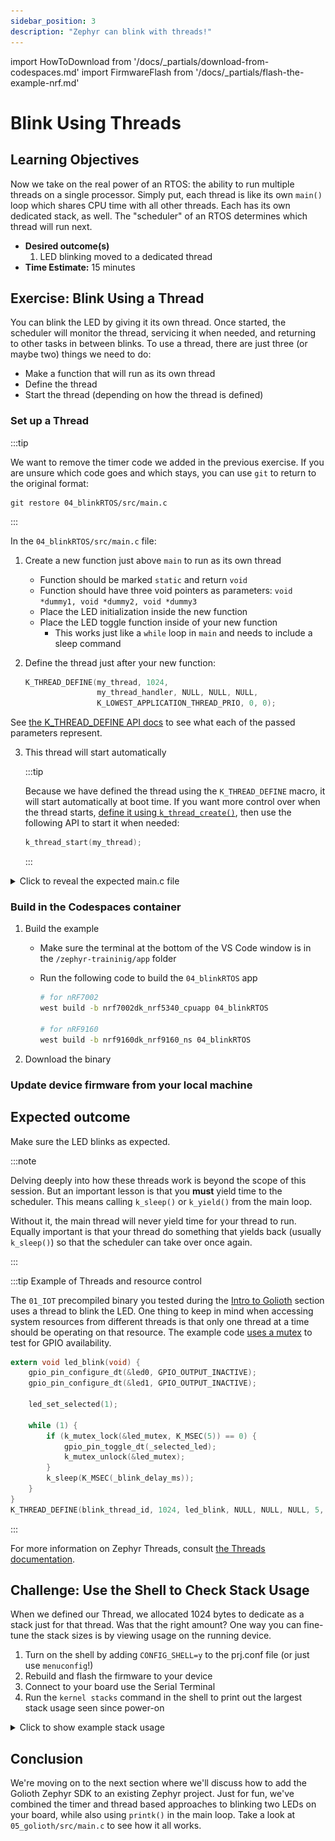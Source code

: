 ```yaml
---
sidebar_position: 3
description: "Zephyr can blink with threads!"
---
```


import HowToDownload from '/docs/\_partials/download-from-codespaces.md'
import FirmwareFlash from '/docs/\_partials/flash-the-example-nrf.md'

# Blink Using Threads

## Learning Objectives

Now we take on the real power of an RTOS: the ability to run multiple threads on
a single processor. Simply put, each thread is like its own `main()` loop which
shares CPU time with all other threads. Each has its own dedicated stack, as well. The "scheduler" of an RTOS determines which thread will run next.

* **Desired outcome(s)**
    1. LED blinking moved to a dedicated thread
* **Time Estimate:** 15 minutes

## Exercise: Blink Using a Thread

You can blink the LED by giving it its own thread. Once started, the scheduler
will monitor the thread, servicing it when needed, and returning to other tasks
in between blinks. To use a thread, there are just three (or maybe two) things
we need to do:

* Make a function that will run as its own thread
* Define the thread
* Start the thread (depending on how the thread is defined)

### Set up a Thread

:::tip

We want to remove the timer code we added in the previous exercise. If you are
unsure which code goes and which stays, you can use `git` to return to the
original format:

```shell
git restore 04_blinkRTOS/src/main.c
```

:::

In the `04_blinkRTOS/src/main.c` file:

1. Create a new function just above `main` to run as its own thread
    * Function should be marked `static` and return `void`
    * Function should have three void pointers as parameters: `void *dummy1,
      void *dummy2, void *dummy3`
    * Place the LED initialization inside the new function
    * Place the LED toggle function inside of your new function
      * This works just like a `while` loop in `main` and needs to include a
        sleep command

2. Define the thread just after your new function:

    ```c
    K_THREAD_DEFINE(my_thread, 1024,
                    my_thread_handler, NULL, NULL, NULL,
                    K_LOWEST_APPLICATION_THREAD_PRIO, 0, 0);
    ```

  See [the K_THREAD_DEFINE API docs](https://docs.zephyrproject.org/apidoc/latest/group__thread__apis.html#gab3ced58648ca35788a40676e8478ecd2) to see what each of the passed parameters represent.

3. This thread will start automatically

    :::tip

    Because we have defined the thread using the `K_THREAD_DEFINE` macro, it
    will start automatically at boot time. If you want more control over when
    the thread starts, [define it using
    `k_thread_create()`](https://docs.zephyrproject.org/latest/kernel/services/threads/index.html#c.k_thread_create),
    then use the following API to start it when needed:

    ```c
    k_thread_start(my_thread);
    ```

    :::

<details><summary>Click to reveal the expected main.c file</summary>

```c excerpts from main.c
static void my_thread_handler(void *dummy1, void *dummy2, void *dummy3) {
	int ret;

	if (!device_is_ready(led.port)) {
		return;
	}

	ret = gpio_pin_configure_dt(&led, GPIO_OUTPUT_ACTIVE);
	if (ret < 0) {
		return;
	}

	while (1) {
		gpio_pin_toggle_dt(&led);
		k_sleep(K_SECONDS(1));
	}
}

K_THREAD_DEFINE(my_thread, 1024,
                my_thread_handler, NULL, NULL, NULL,
                K_LOWEST_APPLICATION_THREAD_PRIO, 0, 0);

/* Main function */
void main(void)
{
	while (1) {
		k_msleep(SLEEP_TIME_MS);
	}
}
```

When defining the thread, we told Zephyr the name we want to assign to the
thread, the number of bytes to use for the thread's stack, the function to run
whenever the thread is serviced, and the priority level.

</details>

### Build in the Codespaces container

1. Build the example

    * Make sure the terminal at the bottom of the VS Code window is in the
      `/zephyr-traininig/app` folder
    * Run the following code to build the `04_blinkRTOS` app

        ```bash
        # for nRF7002
        west build -b nrf7002dk_nrf5340_cpuapp 04_blinkRTOS

        # for nRF9160
        west build -b nrf9160dk_nrf9160_ns 04_blinkRTOS
        ```

2. Download the binary

    <HowToDownload/>

### Update device firmware from your local machine

<FirmwareFlash/>

## Expected outcome

Make sure the LED blinks as expected.

:::note

Delving deeply into how these threads work is beyond the scope of this session.
But an important lesson is that you **must** yield time to the scheduler. This
means calling `k_sleep()` or `k_yield()` from the main loop.

Without it, the main thread will never yield time for your thread to run.
Equally important is that your thread do something that yields back (usually
`k_sleep()`) so that the scheduler can take over once again.

:::

:::tip Example of Threads and resource control

The `01_IOT` precompiled binary you tested during the [Intro to
Golioth](/docs/golioth-exploration) section uses a thread to blink the LED. One
thing to keep in mind when accessing system resources from different threads is
that only one thread at a time should be operating on that resource. The example
code [uses a
mutex](https://docs.zephyrproject.org/latest/kernel/services/synchronization/mutexes.html)
to test for GPIO availability.

```c
extern void led_blink(void) {
	gpio_pin_configure_dt(&led0, GPIO_OUTPUT_INACTIVE);
	gpio_pin_configure_dt(&led1, GPIO_OUTPUT_INACTIVE);

	led_set_selected(1);

	while (1) {
		if (k_mutex_lock(&led_mutex, K_MSEC(5)) == 0) {
			gpio_pin_toggle_dt(_selected_led);
			k_mutex_unlock(&led_mutex);
		}
		k_sleep(K_MSEC(_blink_delay_ms));
	}
}
K_THREAD_DEFINE(blink_thread_id, 1024, led_blink, NULL, NULL, NULL, 5, 0, 0);
```

:::

For more information on Zephyr Threads, consult [the Threads
documentation](https://docs.zephyrproject.org/latest/kernel/services/threads/index.html).

## Challenge: Use the Shell to Check Stack Usage

When we defined our Thread, we allocated 1024 bytes to dedicate as a stack just
for that thread. Was that the right amount? One way you can fine-tune the stack
sizes is by viewing usage on the running device.

1. Turn on the shell by adding `CONFIG_SHELL=y` to the prj.conf file (or just use
   `menuconfig`!)
2. Rebuild and flash the firmware to your device
3. Connect to your board use the Serial Terminal
4. Run the `kernel stacks` command in the shell to print out the largest stack
   usage seen since power-on

<details><summary>Click to show example stack usage</summary>

![Using the shell to view kernel stacks](./assets/kernel_stacks_command_output.jpg)

It looks like we're only using 96 bytes out of the 1024 bytes we allocated.

* What happens if you allocate 96 bytes?
* What happens if you allocate 64 bytes?

</details>

## Conclusion

We're moving on to the next section where we'll discuss how to add the Golioth
Zephyr SDK to an existing Zephyr project. Just for fun, we've combined the timer
and thread based approaches to blinking two LEDs on your board, while also using
`printk()` in the main loop. Take a look at `05_golioth/src/main.c` to see how
it all works.
